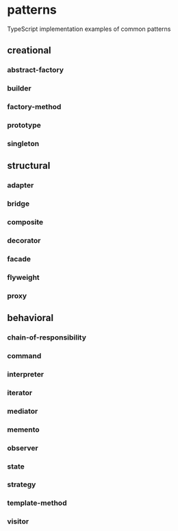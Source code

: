 # patterns
TypeScript implementation examples of common patterns


## creational

### abstract-factory 
### builder 
### factory-method 
### prototype 
### singleton 

## structural

### adapter
### bridge 
### composite 
### decorator 
### facade 
### flyweight 
### proxy 

## behavioral

### chain-of-responsibility 
### command 
### interpreter 
### iterator 
### mediator 
### memento 
### observer 
### state 
### strategy 
### template-method 
### visitor 

